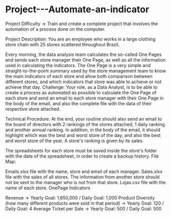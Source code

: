 # Project---Automate-an-indicator

Project Difficulty -> Train and create a complete project that involves the automation of a process done on the computer.

Project Description:
You are an employee who works in a large clothing store chain with 25 stores scattered throughout Brazil.

Every morning, the data analysis team calculates the so-called One Pages and sends each store manager their One Page, as well as all the information used in calculating the indicators.
The One Page is a very simple and straight-to-the-point summary used by the store management team to know the main indicators of each store and allow both comparison between different stores, and which indicators that store was able to achieve or not achieve that day.
Challenge:
Your role, as a Data Analyst, is to be able to create a process as automated as possible to calculate the One Page of each store and send an email to each store manager with their One Page in the body of the email, and also the complete file with the data of their respective store attached.

Technical Procedure:
At the end, your routine should also send an email to the board of directors with 2 rankings of the stores attached, 1 daily ranking and another annual ranking. In addition, in the body of the email, it should highlight which was the best and worst store of the day, and also the best and worst store of the year. A store's ranking is given by its sales.

The spreadsheets for each store must be saved inside the store's folder with the date of the spreadsheet, in order to create a backup history.
File Map:

Emails.xlsx file with the name, store and email of each manager.
Sales.xlsx file with the sales of all stores. The information from another store should not be sent to the manager who is not from that store.
Lojas.csv file with the name of each store.
OnePage Indicators

Revenue -> Yearly Goal: 1,650,000 / Daily Goal: 1,000
Product Diversity (how many different products were sold in that period) -> Yearly Goal: 120 / Daily Goal: 4
Average Ticket per Sale -> Yearly Goal: 500 / Daily Goal: 500
